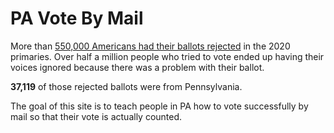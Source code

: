 # PA Vote By Mail


More than [550,000 Americans had their ballots rejected](https://www.npr.org/2020/08/22/904693468/more-than-550-000-primary-absentee-ballots-rejected-in-2020-far-outpacing-2016) in the 2020 primaries. Over half a million people who tried to vote ended up having their voices ignored because there was a problem with their ballot.

**37,119** of those rejected ballots were from Pennsylvania.

The goal of this site is to teach people in PA how to vote successfully by mail so that their vote is actually counted.
